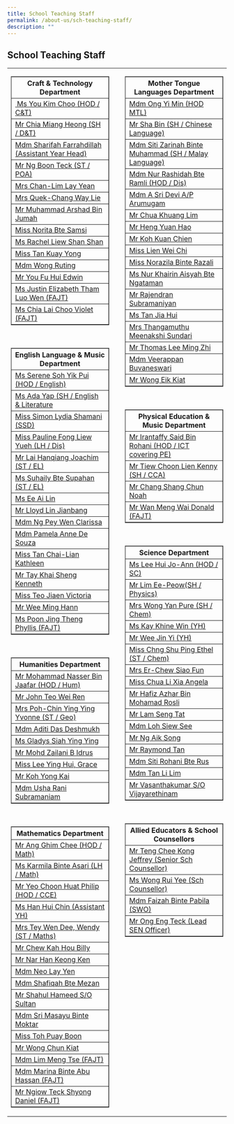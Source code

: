```yaml
---
title: School Teaching Staff
permalink: /about-us/sch-teaching-staff/
description: ""
---
```

## School Teaching Staff

<table width="100%">
<tbody>
   <tr>
   <td width="48%" VALIGN=TOP>
   <table width="100%" border="1">
      <tbody>
      <tr><th>Craft &amp; Technology Department</th></tr>
      <tr><td><a href="mailto:you_kim_choo@schools.gov.sg" target="">&nbsp;Ms You Kim Choo (HOD / C&amp;T)</a></td></tr>
      <tr><td><a href="mailto:chia_miang_heong@schools.gov.sg" target="">Mr Chia Miang Heong (SH / D&amp;T)</a></td></tr>
      <tr><td><a href="mailto:sharifah_farrahdillah_s_a@schools.gov.sg" target="">Mdm Sharifah Farrahdillah  (Assistant Year Head)</a></td></tr>
      <tr><td><a href="mailto:ng_boon_teck@schools.gov.sg" target="">Mr Ng Boon Teck (ST / POA)</a><br></td></tr>
      <tr><td><a href="mailto:lim_lay_yean@schools.gov.sg" target="">Mrs Chan-Lim Lay Yean</a></td></tr>
      <tr><td><a href="mailto:chang_way_lie@schools.gov.sg" target="">Mrs Quek-Chang Way Lie</a><br></td></tr>
      <tr><td><a href="mailto:muhammad_arshad_jumah@schools.gov.sg" target="">Mr Muhammad Arshad Bin Jumah</a></td></tr>
      <tr><td><a href="mailto:norita_samsi@schools.gov.sg" target="">Miss Norita Bte Samsi</a><br></td></tr>
      <tr><td><a href="mailto:liew_shan_shan@schools.gov.sg" target="">Ms Rachel Liew Shan Shan</a><br></td></tr>
      <tr><td><a href="mailto:tan_kuay_yong@schools.gov.sg" target="">Miss Tan Kuay Yong</a></td></tr>
      <tr><td><a href="mailto:wong_ruting@schools.gov.sg" target="">Mdm Wong Ruting</a></td></tr>
      <tr><td><a href="mailto:you_fu_hui@schools.gov.sg" target="">Mr You Fu Hui Edwin</a></td></tr>
      <tr><td><a href="mailto:justine_elizabeth_tham_luo@schools.gov.sg" target="">Ms Justin Elizabeth Tham Luo Wen (FAJT)<a/></td></tr>
      <tr><td><a href="mailto:chia_lai_choo_violet@schools.gov.sg" target="">Ms Chia Lai Choo Violet (FAJT)<a/></td></tr>
      </tbody>
   </table>
   <br>
   <table width="100%" border="1">
      <tbody>
      <tr><th>English Language &amp; Music Department</th></tr>
      <tr><td><a href="mailto:soh_yik_pui@schools.gov.sg" target="">Ms Serene Soh Yik Pui (HOD / English)</a></td></tr>
      <tr><td><a href="mailto:ada_yap@schools.gov.sg" target="">Ms Ada Yap (SH / English &amp; Literature</a></td></tr>
      <tr><td><a href="mailto:simon_lydia_shamani@schools.gov.sg" target="">Miss Simon Lydia Shamani (SSD)</a></td></tr>
      <tr><td><a href="mailto:pauline_fong_liew_yueh@schools.gov.sg" target="">Miss Pauline Fong Liew Yueh (LH / Dis)</a></td></tr>
      <tr><td><a href="mailto:lai_hanqiang_joachim@schools.gov.sg" target="">Mr Lai Hanqiang Joachim (ST / EL)</a></td></tr>
      <tr><td><a href="mailto:suhaily_supahan@schools.gov.sg" target="">Ms Suhaily Bte Supahan (ST / EL)</a><br></td></tr>
      <tr><td><a href="mailto:ee_ai_lin@schools.gov.sg" target="">Ms Ee Ai Lin</a></td></tr>
      <tr><td><a href="mailto:lloyd_lin_jianbang@schools.gov.sg" target="">Mr Lloyd Lin Jianbang</a></td></tr>
      <tr><td><a href="mailto:clarissa_ng_pey_wen@schools.gov.sg" target="">Mdm Ng Pey Wen Clarissa</a></td></tr>
      <tr><td><a href="mailto:pamela_anne_de_souza@schools.gov.sg" target="">Mdm Pamela Anne De Souza</a></td></tr>
      <tr><td><a href="mailto:tan_chai-lian_kathleen@schools.gov.sg" target="">Miss Tan Chai-Lian Kathleen</a></td></tr>
      <tr><td><a href="mailto:tay_khai_sheng_kenneth@schools.gov.sg" target="">Mr Tay Khai Sheng Kenneth</a></td></tr>
      <tr><td><a href="mailto:teo_jiaen@schools.gov.sg" target="">Miss Teo Jiaen Victoria</a></td></tr>
      <tr><td><a href="mailto:wee_ming_hann@schools.gov.sg" target="">Mr Wee Ming Hann</a></td></tr>
      <tr><td><a href="mailto:poon_jing_theng@schools.gov.sg" target="">Ms Poon Jing Theng Phyllis (FAJT)</a></td></tr>
      </tbody>
   </table>
   <br>
   <table width="100%" border="1">
      <tbody>
      <tr><th>Humanities Department</th></tr>
      <tr><td><a href="mailto:mohammad_nasser_jaafar@schools.gov.sg" target="">Mr Mohammad Nasser Bin Jaafar (HOD / Hum)</a></td></tr>
      <tr><td><a href="mailto:john_teo_wei_ren@schools.gov.sg" target="">Mr John Teo Wei Ren</a></td></tr>
      <tr><td><a href="mailto:chin_ying_ying@schools.gov.sg" target="">Mrs Poh-Chin Ying Ying Yvonne (ST / Geo)</a></td></tr>
      <tr><td><a href="mailto:aditi_das_deshmukh@schools.gov.sg" target="">Mdm Aditi Das Deshmukh</a></td></tr>
      <tr><td><a href="mailto:gladys_siah_ying_ying@schools.gov.sg" target="">Ms Gladys Siah Ying Ying</a></td></tr>
      <tr><td><a href="mailto:mohd_zailani_b_idrus@schools.gov.sg" target="">Mr Mohd Zailani B Idrus</a></td></tr>
      <tr><td><a href="mailto:lee_ying_hui_grace@schools.gov.sg" target="">Miss Lee Ying Hui, Grace</a></td></tr>
      <tr><td><a href="mailto:koh_yong_kai@schools.gov.sg" target="">Mr Koh Yong Kai</a></td></tr>
      <tr><td><a href="mailto:usha_rani_subramaniam@schools.gov.sg" target="">Mdm Usha Rani Subramaniam</a><br></td></tr>
      </tbody>
   </table>
   <br>
   <table width="100%" border="1">
      <tbody>
      <tr><th>Mathematics Department</th></tr>
      <tr><td><a href="mailto:ang_ghim_chee@schools.gov.sg" target="">Mr Ang Ghim Chee (HOD / Math)</a></td></tr>
      <tr><td><a href="mailto:karmila_asari@schools.gov.sg" target="">Ms Karmila Binte Asari&nbsp;(LH / Math)</a></td></tr>
      <tr><td><a href="mailto:yeo_choon_huat@schools.gov.sg" target="">Mr Yeo Choon Huat Philip (HOD / CCE)</a></td></tr>
      <tr><td><a href="mailto:han_hui_chin@schools.gov.sg" target="">Ms Han Hui Chin (Assistant YH)</a></td></tr>
      <tr><td><a href="mailto:tan_wen_dee_wendy@schools.gov.sg" target="">Mrs Tey Wen Dee, Wendy (ST / Maths)</a></td></tr>
      <tr><td><a href="mailto:chew_kah_hou@schools.gov.sg" target="">Mr Chew Kah Hou Billy</a></td></tr>
      <tr><td><a href="mailto:nar_han_keong@schools.gov.sg" target="">Mr Nar Han Keong Ken</a></td></tr>
      <tr><td><a href="mailto:neo_lay_yen@schools.gov.sg" target="">Mdm Neo Lay Yen</a></td></tr>
      <tr><td><a href="mailto:shafiqah_mezan@schools.gov.sg" target="">Mdm Shafiqah Bte Mezan</a></td></tr>
      <tr><td><a href="mailto:shahul_hameed_sultan@schools.gov.sg" target="">Mr Shahul Hameed S/O Sultan</a></td></tr>
      <tr><td><a href="mailto:sri_masayu_moktar@schools.gov.sg" target="">Mdm Sri Masayu Binte Moktar</a></td></tr>
      <tr><td><a href="mailto:toh_puay_boon@schools.gov.sg" target="">Miss Toh Puay Boon</a></td></tr>
      <tr><td><a href="mailto:wong_chun_kiat@schools.gov.sg" target="">Mr Wong Chun Kiat</a></td></tr>
      <tr><td><a href="mailto:lim_meng_tse@schools.gov.sg" target="">Mdm Lim Meng Tse (FAJT)</a></td></tr>
      <tr><td><a href="mailto:marina_abu_hassan@schools.gov.sg" target="">Mdm Marina Binte Abu Hassan (FAJT)</a></td></tr>
      <tr><td><a href="mailto:ngiow_teck_shyong@schools.gov.sg" target="">Mr Ngiow Teck Shyong Daniel (FAJT)</a></td></tr>
      </tbody>
   </table>
   </td>
   <td width="4%"></td>
   <td width="48%" VALIGN=TOP>
   <table width="100%" border="1">
      <tbody>
      <tr><th>Mother Tongue Languages Department</th></tr>
      <tr><td><a href="mailto:ong_yi_min@schools.gov.sg" target="">Mdm Ong Yi Min (HOD MTL)</a><br></td></tr>
      <tr><td><a href="mailto:sha_bin@schools.gov.sg" target="">Mr Sha Bin&nbsp;(SH / Chinese Language)</a></td></tr>
      <tr><td><a href="mailto:siti_zarinah_muhammad@schools.gov.sg" target="">Mdm Siti Zarinah Binte Muhammad (SH / Malay Language)</a></td></tr>
      <tr><td><a href="mailto:nur_rashidah_ramli@schools.gov.sg" target="">Mdm Nur Rashidah Bte Ramli (HOD / Dis)</a></td></tr>
      <tr><td><a href="mailto:a_sri_devi_arumugam@schools.gov.sg" target="">Mdm A Sri Devi A/P Arumugam</a></td></tr>
      <tr><td><a href="mailto:chua_khuang_lim@schools.gov.sg" target="">Mr Chua Khuang Lim</a></td></tr>
      <tr><td><a href="mailto:heng_yuan_hao@schools.gov.sg" target="">Mr Heng Yuan Hao</a></td></tr>
      <tr><td><a href="mailto:koh_kuan_chien@schools.gov.sg" target="">Mr Koh Kuan Chien</a><br></td></tr>
      <tr><td><a href="mailto:lien_wei_chi@schools.gov.sg" target="">Miss Lien Wei Chi</a></td></tr>
      <tr><td><a href="mailto:norazila_razali@schools.gov.sg" target="">Miss Norazila Binte Razali</a><br></td></tr>
      <tr><td><a href="mailto:nur_khairin_aisyah_ngataman@schools.gov.sg" target="">Ms Nur Khairin Aisyah Bte Ngataman</a></td></tr>
      <tr><td><a href="mailto:rajendran_subramaniyan@schools.gov.sg" target="">Mr Rajendran Subramaniyan</a></td></tr>
      <tr><td><a href="mailto:tan_jia_hui_b@schools.gov.sg" target="">Ms Tan Jia Hui</a><br></td></tr>
      <tr><td><a href="mailto:meenakshi_sundari@schools.gov.sg" target="">Mrs Thangamuthu Meenakshi Sundari</a><br></td></tr>
      <tr><td><a href="mailto:thomas_lee_ming_zhi_a@schools.gov.sg" target="">Mr Thomas Lee Ming Zhi</a></td></tr>
      <tr><td><a href="mailto:veerappan_buvaneswari@schools.gov.sg" target="">Mdm Veerappan Buvaneswari</a></td></tr>
      <tr><td><a href="mailto:wong_eik_kiat@schools.gov.sg" target="">Mr Wong Eik Kiat</a></td></tr>
      </tbody>
   </table>
   <br> 
   <table width="100%" border="1">
      <tbody>
      <tr><th>Physical Education &amp; Music Department</th></tr>
      <tr><td><a href="mailto:irantaffy_said_b_rohani@schools.gov.sg" target="">Mr Irantaffy Said Bin Rohani (HOD / ICT covering PE)</a><br></td></tr>
      <tr><td><a href="mailto:tiew_choon_lien@schools.gov.sg" target="">Mr Tiew Choon Lien Kenny (SH / CCA)</a></td></tr>
      <tr><td><a href="mailto:chang_shang_chun_noah@schools.gov.sg" target="">Mr Chang Shang Chun Noah</a></td></tr>
      <tr><td><a href="mailto:wan_meng_wai_donald@schools.gov.sg" target="">Mr Wan Meng Wai Donald (FAJT)</a></td></tr>
      </tbody>
   </table>
   <br>
   <table width="100%" border="1">
      <tbody>
      <tr><th>Science Department</th></tr>
      <tr><td><a href="mailto:lee_hui@schools.gov.sg" target="">Ms Lee Hui Jo-Ann (HOD / SC)</a></td></tr>
      <tr><td><a href="mailto:lim_ee-peow@schools.gov.sg" target="">Mr Lim Ee-Peow(SH / Physics)</a></td></tr>
      <tr><td><a href="mailto:ang_yan_pure@schools.gov.sg" target="">Mrs Wong Yan Pure (SH / Chem)</a></td></tr>
      <tr><td><a href="mailto:kay_khine_win@schools.gov.sg" target="">Ms Kay Khine Win (YH)</a></td></tr>
      <tr><td><a href="mailto:wee_jin_yi@schools.gov.sg" target="">Mr Wee Jin Yi (YH)</a><br></td></tr>
      <tr><td><a href="mailto:chng_shu_ping_ethel@schools.gov.sg" target="">Miss Chng Shu Ping Ethel (ST / Chem)</a></td></tr>
      <tr><td><a href="mailto:chew_siao_fun@schools.gov.sg" target="">Mrs Er-Chew Siao Fun</a></td></tr>
      <tr><td><a href="mailto:chua_li_xia_angela@schools.gov.sg" target="">Miss Chua Li Xia Angela</a></td></tr>
      <tr><td><a href="mailto:hafiz_azhar_mohamad_rosli@schools.gov.sg" target="">Mr Hafiz Azhar Bin Mohamad Rosli</a></td></tr>
      <tr><td><a href="mailto:lam_seng_tat@schools.gov.sg" target="">Mr Lam Seng Tat</a></td></tr>
      <tr><td><a href="mailto:loh_siew_see@schools.gov.sg" target="">Mdm Loh Siew See</a></td></tr>
      <tr><td><a href="mailto:ng_aik_song@schools.gov.sg" target="">Mr Ng Aik Song</a></td></tr>
      <tr><td><a href="mailto:raymond_tan_boon_kian@schools.gov.sg" target="">Mr Raymond Tan</a></td></tr>
      <tr><td><a href="mailto:siti_rohani_rus@schools.gov.sg" target="">Mdm Siti Rohani Bte Rus</a></td></tr>
      <tr><td><a href="mailto:tan_li_lim@schools.gov.sg" target="">Mdm Tan Li Lim</a></td></tr>
      <tr><td><a href="mailto:vasanthakumar_vijayarethinam@schools.gov.sg" target="">Mr Vasanthakumar S/O Vijayarethinam </a></td></tr>
      </tbody>
   </table>
   <br> 
   <table width="100%" border="1">
      <tbody>
      <tr><th>Allied Educators &amp; School Counsellors</th></tr>
      <tr><td><a href="mailto:teng_chee_kong@schools.gov.sg" target="">Mr Teng Chee Kong Jeffrey (Senior Sch Counsellor)</a></td></tr>
      <tr><td><a href="mailto:wong_rui_yee@schools.gov.sg" target="">Ms Wong Rui Yee (Sch Counsellor)</a></td></tr>
      <tr><td><a href="mailto:faizah_pabila@schools.gov.sg" target="">Mdm Faizah Binte Pabila (SWO)</a></td></tr>
      <tr><td><a href="mailto:ong_eng_teck@schools.gov.sg" target="">Mr Ong Eng Teck (Lead SEN Officer)</a><br></td></tr>
      </tbody>
   </table>
   </td>
   </tr>
   </tbody>
</table>
